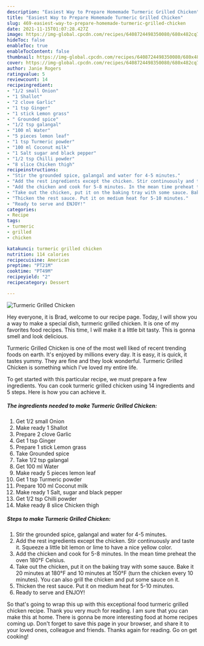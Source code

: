 ```yaml
---
description: "Easiest Way to Prepare Homemade Turmeric Grilled Chicken"
title: "Easiest Way to Prepare Homemade Turmeric Grilled Chicken"
slug: 469-easiest-way-to-prepare-homemade-turmeric-grilled-chicken
date: 2021-11-15T01:07:28.427Z
image: https://img-global.cpcdn.com/recipes/6408724498350080/680x482cq70/turmeric-grilled-chicken-recipe-main-photo.jpg
hideToc: false
enableToc: true
enableTocContent: false
thumbnail: https://img-global.cpcdn.com/recipes/6408724498350080/680x482cq70/turmeric-grilled-chicken-recipe-main-photo.jpg
cover: https://img-global.cpcdn.com/recipes/6408724498350080/680x482cq70/turmeric-grilled-chicken-recipe-main-photo.jpg
author: Janie Rogers
ratingvalue: 5
reviewcount: 14
recipeingredient:
- "1/2 small Onion"
- "1 Shallot"
- "2 clove Garlic"
- "1 tsp Ginger"
- "1 stick Lemon grass"
- " Grounded spice"
- "1/2 tsp galangal"
- "100 ml Water"
- "5 pieces lemon leaf"
- "1 tsp Turmeric powder"
- "100 ml Coconut milk"
- "1 Salt sugar and black pepper"
- "1/2 tsp Chilli powder"
- "8 slice Chicken thigh"
recipeinstructions:
- "Stir the grounded spice, galangal and water for 4-5 minutes."
- "Add the rest ingredients except the chicken. Stir continuously and taste it. Squeeze a little bit lemon or lime to have a nice yellow color."
- "Add the chicken and cook for 5-8 minutes. In the mean time preheat the oven 180°F Celsius."
- "Take out the chicken, put it on the baking tray with some sauce. Bake it 20 minutes at 180°F and 10 minutes at 150°F (turn the chicken every 10 minutes). You can also grill the chicken and put some sauce on it."
- "Thicken the rest sauce. Put it on medium heat for 5-10 minutes."
- "Ready to serve and ENJOY!"
categories:
- Recipe
tags:
- turmeric
- grilled
- chicken

katakunci: turmeric grilled chicken 
nutrition: 114 calories
recipecuisine: American
preptime: "PT21M"
cooktime: "PT49M"
recipeyield: "2"
recipecategory: Dessert

---
```



![Turmeric Grilled Chicken](https://img-global.cpcdn.com/recipes/6408724498350080/680x482cq70/turmeric-grilled-chicken-recipe-main-photo.jpg)

Hey everyone, it is Brad, welcome to our recipe page. Today, I will show you a way to make a special dish, turmeric grilled chicken. It is one of my favorites food recipes. This time, I will make it a little bit tasty. This is gonna smell and look delicious.



Turmeric Grilled Chicken is one of the most well liked of recent trending foods on earth. It's enjoyed by millions every day. It is easy, it is quick, it tastes yummy. They are fine and they look wonderful. Turmeric Grilled Chicken is something which I've loved my entire life.


To get started with this particular recipe, we must prepare a few ingredients. You can cook turmeric grilled chicken using 14 ingredients and 5 steps. Here is how you can achieve it.

<!--inarticleads1-->

##### The ingredients needed to make Turmeric Grilled Chicken:

1. Get 1/2 small Onion
1. Make ready 1 Shallot
1. Prepare 2 clove Garlic
1. Get 1 tsp Ginger
1. Prepare 1 stick Lemon grass
1. Take  Grounded spice
1. Take 1/2 tsp galangal
1. Get 100 ml Water
1. Make ready 5 pieces lemon leaf
1. Get 1 tsp Turmeric powder
1. Prepare 100 ml Coconut milk
1. Make ready 1 Salt, sugar and black pepper
1. Get 1/2 tsp Chilli powder
1. Make ready 8 slice Chicken thigh




<!--inarticleads2-->

##### Steps to make Turmeric Grilled Chicken:

1. Stir the grounded spice, galangal and water for 4-5 minutes.
1. Add the rest ingredients except the chicken. Stir continuously and taste it. Squeeze a little bit lemon or lime to have a nice yellow color.
1. Add the chicken and cook for 5-8 minutes. In the mean time preheat the oven 180°F Celsius.
1. Take out the chicken, put it on the baking tray with some sauce. Bake it 20 minutes at 180°F and 10 minutes at 150°F (turn the chicken every 10 minutes). You can also grill the chicken and put some sauce on it.
1. Thicken the rest sauce. Put it on medium heat for 5-10 minutes.
1. Ready to serve and ENJOY!



So that's going to wrap this up with this exceptional food turmeric grilled chicken recipe. Thank you very much for reading. I am sure that you can make this at home. There is gonna be more interesting food at home recipes coming up. Don't forget to save this page in your browser, and share it to your loved ones, colleague and friends. Thanks again for reading. Go on get cooking!
